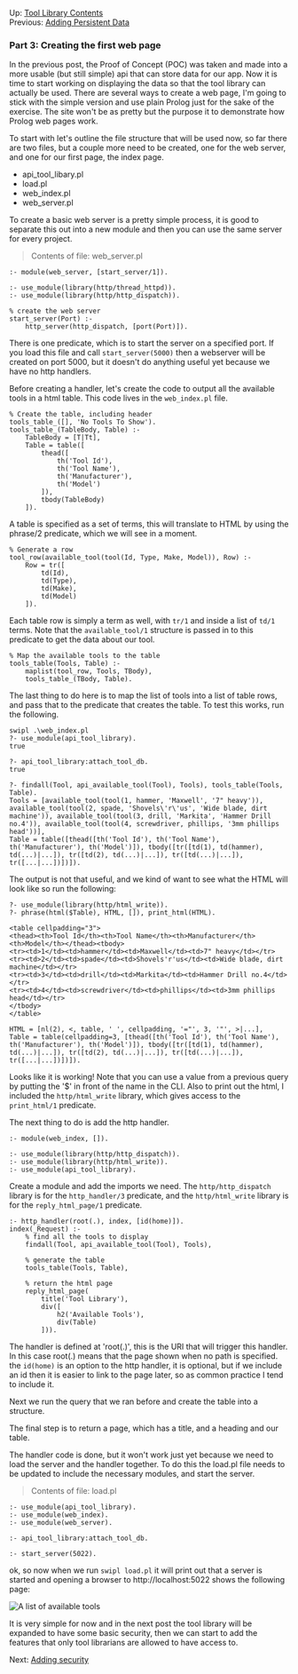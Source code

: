 Up: [Tool Library Contents](/content/tool_library)<br />
Previous: [Adding Persistent Data](/content/tool_library/persistency)

### Part 3: Creating the first web page

In the previous post, the Proof of Concept (POC) was taken and made into a more usable (but still simple) api that can store data for our app. Now it is time to start working on displaying the data so that the tool library can actually be used. There are several ways to create a web page, I'm going to stick with the simple version and use plain Prolog just for the sake of the exercise. The site won't be as pretty but the purpose it to demonstrate how Prolog web pages work.

To start with let's outline the file structure that will be used now, so far there are two files, but a couple more need to be created, one for the web server, and one for our first page, the index page. 

- api_tool_libary.pl
- load.pl
- web_index.pl
- web_server.pl

To create a basic web server is a pretty simple process, it is good to separate this out into a new module and then you can use the same server for every project. 

> Contents of file: web_server.pl

    :- module(web_server, [start_server/1]).

    :- use_module(library(http/thread_httpd)).
    :- use_module(library(http/http_dispatch)).

    % create the web server
    start_server(Port) :- 
        http_server(http_dispatch, [port(Port)]).

There is one predicate, which is to start the server on a specified port. If you load this file and call ``start_server(5000)`` then a webserver will be created on port 5000, but it doesn't do anything useful yet because we have no http handlers. 

Before creating a handler, let's create the code to output all the available tools in a html table. This code lives in the ``web_index.pl`` file.

    % Create the table, including header
    tools_table_([], 'No Tools To Show').
    tools_table_(TableBody, Table) :-
        TableBody = [T|Tt],
        Table = table([
            thead([
                th('Tool Id'),
                th('Tool Name'),
                th('Manufacturer'),
                th('Model')
            ]),
            tbody(TableBody)
        ]).

A table is specified as a set of terms, this will translate to HTML by using the phrase/2 predicate, which we will see in a moment.

    % Generate a row
    tool_row(available_tool(tool(Id, Type, Make, Model)), Row) :-
        Row = tr([
            td(Id),
            td(Type),
            td(Make),
            td(Model)
        ]).

Each table row is simply a term as well, with ``tr/1`` and inside a list of ``td/1`` terms. Note that the ``available_tool/1`` structure is passed in to this predicate to get the data about our tool.

    % Map the available tools to the table
    tools_table(Tools, Table) :-
        maplist(tool_row, Tools, TBody),
        tools_table_(TBody, Table).

The last thing to do here is to map the list of tools into a list of table rows, and pass that to the predicate that creates the table. To test this works, run the following. 

    swipl .\web_index.pl
    ?- use_module(api_tool_library).
    true
    
    ?- api_tool_library:attach_tool_db.
    true

    ?- findall(Tool, api_available_tool(Tool), Tools), tools_table(Tools, Table).
    Tools = [available_tool(tool(1, hammer, 'Maxwell', '7" heavy')), available_tool(tool(2, spade, 'Shovels\'r\'us', 'Wide blade, dirt machine')), available_tool(tool(3, drill, 'Markita', 'Hammer Drill no.4')), available_tool(tool(4, screwdriver, phillips, '3mm phillips head'))],
    Table = table([thead([th('Tool Id'), th('Tool Name'), th('Manufacturer'), th('Model')]), tbody([tr([td(1), td(hammer), td(...)|...]), tr([td(2), td(...)|...]), tr([td(...)|...]), tr([...|...])])]).

The output is not that useful, and we kind of want to see what the HTML will look like so run the following: 

    ?- use_module(library(http/html_write)).
    ?- phrase(html($Table), HTML, []), print_html(HTML).

    <table cellpadding="3">
    <thead><th>Tool Id</th><th>Tool Name</th><th>Manufacturer</th><th>Model</th></thead><tbody>
    <tr><td>1</td><td>hammer</td><td>Maxwell</td><td>7" heavy</td></tr>
    <tr><td>2</td><td>spade</td><td>Shovels'r'us</td><td>Wide blade, dirt machine</td></tr>
    <tr><td>3</td><td>drill</td><td>Markita</td><td>Hammer Drill no.4</td></tr>
    <tr><td>4</td><td>screwdriver</td><td>phillips</td><td>3mm phillips head</td></tr>
    </tbody>
    </table>

    HTML = [nl(2), <, table, ' ', cellpadding, '="', 3, '"', >|...],
    Table = table(cellpadding=3, [thead([th('Tool Id'), th('Tool Name'), th('Manufacturer'), th('Model')]), tbody([tr([td(1), td(hammer), td(...)|...]), tr([td(2), td(...)|...]), tr([td(...)|...]), tr([...|...])])]).

Looks like it is working! Note that you can use a value from a previous query by putting the '$' in front of the name in the CLI. Also to print out the html, I included the ``http/html_write`` library, which gives access to the ``print_html/1`` predicate. 

The next thing to do is add the http handler.

    :- module(web_index, []).

    :- use_module(library(http/http_dispatch)).
    :- use_module(library(http/html_write)).
    :- use_module(api_tool_library).

Create a module and add the imports we need. The ``http/http_dispatch`` library is for the ``http_handler/3`` predicate, and the ``http/html_write`` library is for the ``reply_html_page/1`` predicate.

    :- http_handler(root(.), index, [id(home)]).
    index(_Request) :-
        % find all the tools to display
        findall(Tool, api_available_tool(Tool), Tools),

        % generate the table
        tools_table(Tools, Table),

        % return the html page
        reply_html_page(
            title('Tool Library'), 
            div([
                h2('Available Tools'), 
                div(Table)
            ])).

The handler is defined at 'root(.)', this is the URI that will trigger this handler. In this case root(.) means that the page shown when no path is specified. the ``id(home)`` is an option to the http handler, it is optional, but if we include an id then it is easier to link to the page later, so as common practice I tend to include it.

Next we run the query that we ran before and create the table into a structure. 

The final step is to return a page, which has a title, and a heading and our table. 

The handler code is done, but it won't work just yet because we need to load the server and the handler together. To do this the load.pl file needs to be updated to include the necessary modules, and start the server. 

> Contents of file: load.pl

    :- use_module(api_tool_library).
    :- use_module(web_index).
    :- use_module(web_server).

    :- api_tool_library:attach_tool_db.

    :- start_server(5022).

ok, so now when we run ``swipl load.pl`` it will print out that a server is started and opening a browser to http://localhost:5022 shows the following page: 

![A list of available tools](/images/tool_library_available_tools.PNG)

It is very simple for now and in the next post the tool library will be expanded to have some basic security, then we can start to add the features that only tool librarians are allowed to have access to.

Next: [Adding security](/content/tool_library/security)
